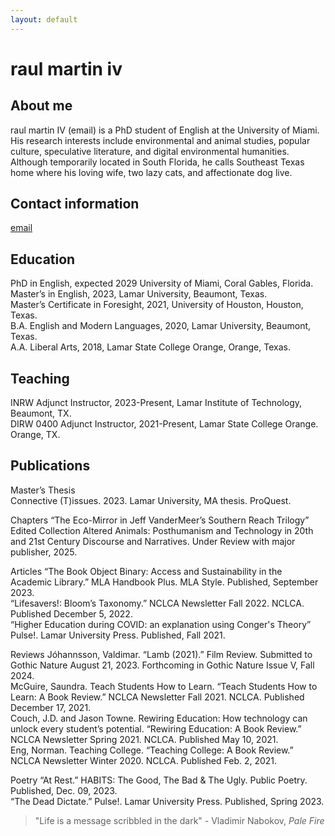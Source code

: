 ```yaml
---
layout: default
---
```


# raul martin iv

## About me

raul martin IV (email) is a PhD student of English at the University of Miami. His research interests include environmental and animal studies, popular culture, speculative literature, and digital environmental humanities. Although temporarily located in South Florida, he calls Southeast Texas home where his loving wife, two lazy cats, and affectionate dog live.

## Contact information

[email](rxm1934@miami.edu)

## Education

PhD in English, expected 2029 University of Miami, Coral Gables, Florida.  
Master’s in English, 2023, Lamar University, Beaumont, Texas.  
Master’s Certificate in Foresight, 2021, University of Houston, Houston, Texas.  
B.A. English and Modern Languages, 2020, Lamar University, Beaumont, Texas.  
A.A. Liberal Arts, 2018, Lamar State College Orange, Orange, Texas.  

## Teaching

INRW Adjunct Instructor, 2023-Present, Lamar Institute of Technology, Beaumont, TX.   
DIRW 0400 Adjunct Instructor, 2021-Present, Lamar State College Orange. Orange, TX.  

## Publications
Master’s Thesis  
Connective (T)issues. 2023. Lamar University, MA thesis. ProQuest.  
 
Chapters
“The Eco-Mirror in Jeff VanderMeer’s Southern Reach Trilogy” Edited Collection Altered Animals: Posthumanism and Technology in 20th and 21st Century Discourse and Narratives. Under Review with major publisher, 2025.   

Articles
“The Book Object Binary: Access and Sustainability in the Academic Library.” MLA Handbook Plus. MLA Style. Published, September 2023.  
“Lifesavers!: Bloom’s Taxonomy.” NCLCA Newsletter Fall 2022. NCLCA. Published December 5, 2022.   
“Higher Education during COVID: an explanation using Conger's Theory” Pulse!. Lamar University Press. Published, Fall 2021.   

Reviews
Jóhannsson, Valdimar. “Lamb (2021).” Film Review. Submitted to Gothic Nature August 21, 2023.  Forthcoming in Gothic Nature Issue V, Fall 2024.  
McGuire, Saundra. Teach Students How to Learn. “Teach Students How to Learn: A Book Review.” NCLCA Newsletter Fall 2021. NCLCA. Published December 17, 2021.  
Couch, J.D. and Jason Towne. Rewiring Education: How technology can unlock every student’s potential. “Rewiring Education: A Book Review.” NCLCA Newsletter Spring 2021. NCLCA. Published May 10, 2021.   
Eng, Norman. Teaching College. “Teaching College: A Book Review.” NCLCA Newsletter Winter 2020. NCLCA. Published Feb. 2, 2021.  

Poetry
“At Rest.” HABITS: The Good, The Bad & The Ugly. Public Poetry. Published, Dec. 09, 2023.  
“The Dead Dictate.” Pulse!. Lamar University Press. Published, Spring 2023.  

> "Life is a message scribbled in the dark" - Vladimir Nabokov, _Pale Fire_  

